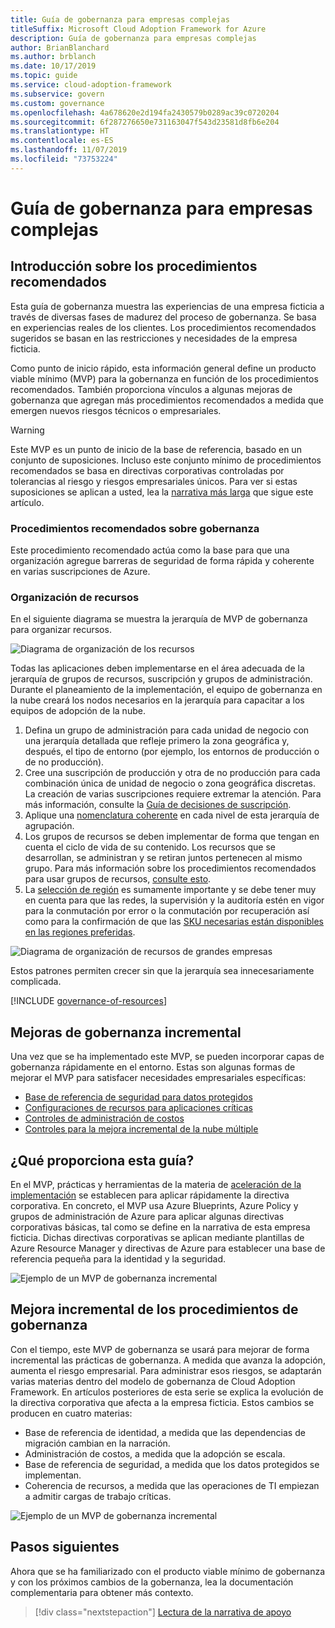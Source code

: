 ```yaml
---
title: Guía de gobernanza para empresas complejas
titleSuffix: Microsoft Cloud Adoption Framework for Azure
description: Guía de gobernanza para empresas complejas
author: BrianBlanchard
ms.author: brblanch
ms.date: 10/17/2019
ms.topic: guide
ms.service: cloud-adoption-framework
ms.subservice: govern
ms.custom: governance
ms.openlocfilehash: 4a678620e2d194fa2430579b0289ac39c0720204
ms.sourcegitcommit: 6f287276650e731163047f543d23581d8fb6e204
ms.translationtype: HT
ms.contentlocale: es-ES
ms.lasthandoff: 11/07/2019
ms.locfileid: "73753224"
---
```

# <a name="governance-guide-for-complex-enterprises"></a>Guía de gobernanza para empresas complejas

## <a name="overview-of-best-practices"></a>Introducción sobre los procedimientos recomendados

Esta guía de gobernanza muestra las experiencias de una empresa ficticia a través de diversas fases de madurez del proceso de gobernanza. Se basa en experiencias reales de los clientes. Los procedimientos recomendados sugeridos se basan en las restricciones y necesidades de la empresa ficticia.

Como punto de inicio rápido, esta información general define un producto viable mínimo (MVP) para la gobernanza en función de los procedimientos recomendados. También proporciona vínculos a algunas mejoras de gobernanza que agregan más procedimientos recomendados a medida que emergen nuevos riesgos técnicos o empresariales.

> [!WARNING]
> Este MVP es un punto de inicio de la base de referencia, basado en un conjunto de suposiciones. Incluso este conjunto mínimo de procedimientos recomendados se basa en directivas corporativas controladas por tolerancias al riesgo y riesgos empresariales únicos. Para ver si estas suposiciones se aplican a usted, lea la [narrativa más larga](./narrative.md) que sigue este artículo.

### <a name="governance-best-practices"></a>Procedimientos recomendados sobre gobernanza

Este procedimiento recomendado actúa como la base para que una organización agregue barreras de seguridad de forma rápida y coherente en varias suscripciones de Azure.

### <a name="resource-organization"></a>Organización de recursos

En el siguiente diagrama se muestra la jerarquía de MVP de gobernanza para organizar recursos.

![Diagrama de organización de los recursos](../../../_images/govern/resource-organization.png)

Todas las aplicaciones deben implementarse en el área adecuada de la jerarquía de grupos de recursos, suscripción y grupos de administración. Durante el planeamiento de la implementación, el equipo de gobernanza en la nube creará los nodos necesarios en la jerarquía para capacitar a los equipos de adopción de la nube.

1. Defina un grupo de administración para cada unidad de negocio con una jerarquía detallada que refleje primero la zona geográfica y, después, el tipo de entorno (por ejemplo, los entornos de producción o de no producción).
2. Cree una suscripción de producción y otra de no producción para cada combinación única de unidad de negocio o zona geográfica discretas. La creación de varias suscripciones requiere extremar la atención. Para más información, consulte la [Guía de decisiones de suscripción](../../../decision-guides/subscriptions/index.md).
3. Aplique una [nomenclatura coherente](../../../ready/azure-best-practices/naming-and-tagging.md) en cada nivel de esta jerarquía de agrupación.
4. Los grupos de recursos se deben implementar de forma que tengan en cuenta el ciclo de vida de su contenido. Los recursos que se desarrollan, se administran y se retiran juntos pertenecen al mismo grupo. Para más información sobre los procedimientos recomendados para usar grupos de recursos, [consulte esto](../../../decision-guides/resource-consistency/index.md).
5. La [selección de región](../../../decision-guides/regions/index.md) es sumamente importante y se debe tener muy en cuenta para que las redes, la supervisión y la auditoría estén en vigor para la conmutación por error o la conmutación por recuperación así como para la confirmación de que las [SKU necesarias están disponibles en las regiones preferidas](https://azure.microsoft.com/global-infrastructure/services).

![Diagrama de organización de recursos de grandes empresas](../../../_images/govern/large-enterprise-resource-organization.png)

Estos patrones permiten crecer sin que la jerarquía sea innecesariamente complicada.

[!INCLUDE [governance-of-resources](../../../../includes/caf-governance-of-resources.md)]

<!-- See comments for suggestion to possibly add here -->

## <a name="incremental-governance-improvements"></a>Mejoras de gobernanza incremental

Una vez que se ha implementado este MVP, se pueden incorporar capas de gobernanza rápidamente en el entorno. Estas son algunas formas de mejorar el MVP para satisfacer necesidades empresariales específicas:

- [Base de referencia de seguridad para datos protegidos](./security-baseline-improvement.md)
- [Configuraciones de recursos para aplicaciones críticas](./resource-consistency-improvement.md)
- [Controles de administración de costos](./cost-management-improvement.md)
- [Controles para la mejora incremental de la nube múltiple](./multicloud-improvement.md)

<!-- markdownlint-disable MD026 -->

## <a name="what-does-this-guidance-provide"></a>¿Qué proporciona esta guía?

En el MVP, prácticas y herramientas de la materia de [aceleración de la implementación](../../deployment-acceleration/index.md) se establecen para aplicar rápidamente la directiva corporativa. En concreto, el MVP usa Azure Blueprints, Azure Policy y grupos de administración de Azure para aplicar algunas directivas corporativas básicas, tal como se define en la narrativa de esta empresa ficticia. Dichas directivas corporativas se aplican mediante plantillas de Azure Resource Manager y directivas de Azure para establecer una base de referencia pequeña para la identidad y la seguridad.

![Ejemplo de un MVP de gobernanza incremental](../../../_images/govern/governance-mvp.png)

## <a name="incremental-improvements-to-governance-practices"></a>Mejora incremental de los procedimientos de gobernanza

Con el tiempo, este MVP de gobernanza se usará para mejorar de forma incremental las prácticas de gobernanza. A medida que avanza la adopción, aumenta el riesgo empresarial. Para administrar esos riesgos, se adaptarán varias materias dentro del modelo de gobernanza de Cloud Adoption Framework. En artículos posteriores de esta serie se explica la evolución de la directiva corporativa que afecta a la empresa ficticia. Estos cambios se producen en cuatro materias:

- Base de referencia de identidad, a medida que las dependencias de migración cambian en la narración.
- Administración de costos, a medida que la adopción se escala.
- Base de referencia de seguridad, a medida que los datos protegidos se implementan.
- Coherencia de recursos, a medida que las operaciones de TI empiezan a admitir cargas de trabajo críticas.

![Ejemplo de un MVP de gobernanza incremental](../../../_images/govern/governance-improvement-large.png)

## <a name="next-steps"></a>Pasos siguientes

Ahora que se ha familiarizado con el producto viable mínimo de gobernanza y con los próximos cambios de la gobernanza, lea la documentación complementaria para obtener más contexto.

> [!div class="nextstepaction"]
> [Lectura de la narrativa de apoyo](./narrative.md)
